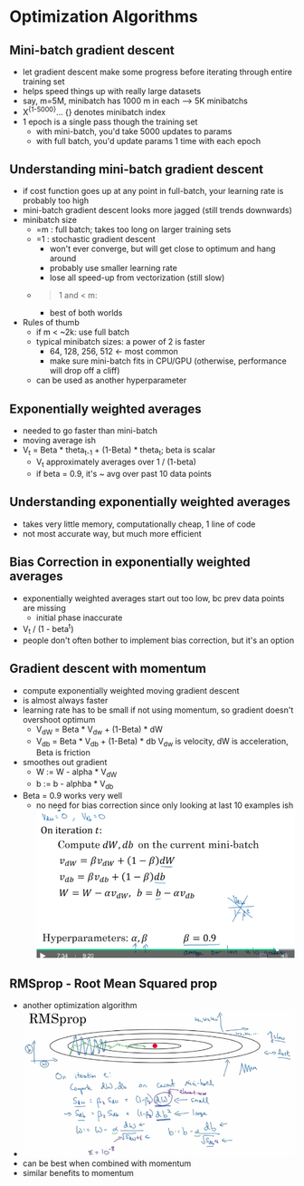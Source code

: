 # Optimization Algorithms

## Mini-batch gradient descent

- let gradient descent make some progress before iterating through entire training set
- helps speed things up with really large datasets
- say, m=5M, minibatch has 1000 m in each --> 5K minibatchs
- X<sup>{1-5000}</sup>... {} denotes minibatch index
- 1 epoch is a single pass though the training set
  - with mini-batch, you'd take 5000 updates to params
  - with full batch, you'd update params 1 time with each epoch

## Understanding mini-batch gradient descent

- if cost function goes up at any point in full-batch, your learning rate is probably too high
- mini-batch gradient descent looks more jagged (still trends downwards)
- minibatch size
  - =m : full batch; takes too long on larger training sets
  - =1 : stochastic gradient descent
    - won't ever converge, but will get close to optimum and hang around
    - probably use smaller learning rate
    - lose all speed-up from vectorization (still slow)
  - >1 and < m:
    - best of both worlds
- Rules of thumb
  - if m < ~2k: use full batch
  - typical minibatch sizes: a power of 2 is faster
    - 64, 128, 256, 512 <- most common
    - make sure mini-batch fits in CPU/GPU (otherwise, performance will drop off a cliff)
  - can be used as another hyperparameter

## Exponentially weighted averages

- needed to go faster than mini-batch
- moving average ish
- V<sub>t</sub> = Beta * theta<sub>t-1</sub> + (1-Beta) * theta<sub>t</sub>; beta is scalar
  - V<sub>t</sub> approximately averages over 1 / (1-beta)
  - if beta = 0.9, it's ~ avg over past 10 data points
  
## Understanding exponentially weighted averages

- takes very little memory, computationally cheap, 1 line of code
- not most accurate way, but much more efficient

## Bias Correction in exponentially weighted averages

- exponentially weighted averages start out too low, bc prev data points are missing
  - initial phase inaccurate
- V<sub>t</sub> / (1 - beta<sup>t</sup>)
- people don't often bother to implement bias correction, but it's an option

## Gradient descent with momentum

- compute exponentially weighted moving gradient descent
- is almost always faster
- learning rate has to be small if not using momentum, so gradient doesn't overshoot optimum
  - V<sub>dW</sub> = Beta * V<sub>dw</sub> + (1-Beta) * dW
  - V<sub>db</sub> = Beta * V<sub>db</sub> + (1-Beta) * db
  V<sub>dw</sub> is velocity, dW is acceleration, Beta is friction
- smoothes out gradient
  - W := W - alpha * V<sub>dW</sub>
  - b := b - alphba * V<sub>db</sub>
- Beta = 0.9 works very well
  - no need for bias correction since only looking at last 10 examples ish
![img](https://github.com/chriseal/deep_learning_ai/blob/master/2_improvingDeepNeuralNetworks/week2/2wk2_momemtum_implementation_formulas.png)

## RMSprop - Root Mean Squared prop

- another optimization algorithm
- ![img](https://github.com/chriseal/deep_learning_ai/blob/master/2_improvingDeepNeuralNetworks/week2/2wk2_rmsprop.png)
- can be best when combined with momentum
- similar benefits to momentum







